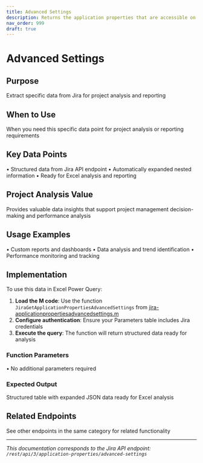 ```yaml
---
title: Advanced Settings
description: Returns the application properties that are accessible on the *Advanced Settings* page. To navigate to the *Advanced Settings* page in Jira, choose th...
nav_order: 999
draft: true
---
```


# Advanced Settings

## Purpose
Extract specific data from Jira for project analysis and reporting

## When to Use
When you need this specific data point for project analysis or reporting requirements

## Key Data Points
• Structured data from Jira API endpoint
• Automatically expanded nested information
• Ready for Excel analysis and reporting

## Project Analysis Value
Provides valuable data insights that support project management decision-making and performance analysis

## Usage Examples
• Custom reports and dashboards
• Data analysis and trend identification
• Performance monitoring and tracking

## Implementation
To use this data in Excel Power Query:

1. **Load the M code**: Use the function `JiraGetApplicationPropertiesAdvancedSettings` from [jira-applicationpropertiesadvancedsettings.m](../assets/jira-applicationpropertiesadvancedsettings.m)
2. **Configure authentication**: Ensure your Parameters table includes Jira credentials
3. **Execute the query**: The function will return structured data ready for analysis

### Function Parameters
• No additional parameters required

### Expected Output
Structured table with expanded JSON data ready for Excel analysis

## Related Endpoints
See other endpoints in the same category for related functionality

---
*This documentation corresponds to the Jira API endpoint: `/rest/api/3/application-properties/advanced-settings`*
